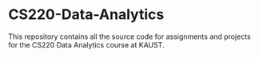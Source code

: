 # CS220-Data-Analytics
This repository contains all the source code for assignments and projects for the CS220 Data Analytics course at KAUST.

